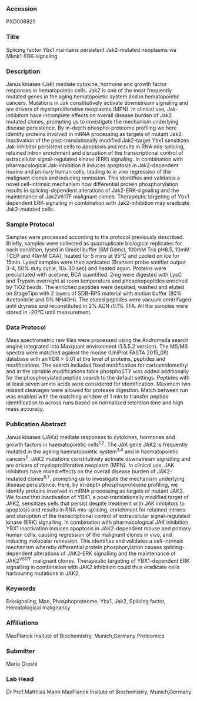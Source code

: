 ### Accession
PXD006921

### Title
Splicing factor Ybx1 maintains persistent Jak2-mutated neoplasms via Mknk1-ERK-signaling

### Description
Janus kinases (Jak) mediate cytokine, hormone and growth factor responses in hematopoietic cells. Jak2 is one of the most frequently mutated genes in the aging hematopoietic system and in hematopoietic cancers. Mutations in Jak constitutively activate downstream signaling and are drivers of myeloproliferative neoplasms (MPN). In clinical use, Jak-inhibitors have incomplete effects on overall disease burden of Jak2 mutated clones, prompting us to investigate the mechanism underlying disease persistence. By in-depth phospho-proteome profiling we here identify proteins involved in mRNA processing as targets of mutant Jak2. Inactivation of the post-translationally modified Jak2-target Ybx1 sensitizes Jak-inhibitor persistent cells to apoptosis and results in RNA mis-splicing, retained intron enrichment and disruption of the transcriptional control of extracellular signal-regulated kinase (ERK) signaling. In combination with pharmacological Jak-inhibition it induces apoptosis in Jak2-dependent murine and primary human cells, leading to in vivo regression of the malignant clones and inducing remission. This identifies and validates a novel cell-intrinsic mechanism how differential protein phosphorylation results in splicing-dependent alterations of Jak2-ERK-signaling and the maintenance of Jak2V617F malignant clones. Therapeutic targeting of Ybx1 dependent ERK-signaling in combination with Jak2-inhibition may eradicate Jak2-mutated cells.

### Sample Protocol
Samples were processed according to the protocol previously described. Briefly, samples were collected as quadruplicate biological replicates for each condition, lysed in Gmdcl buffer (6M Gdmcl, 100mM Tris pH8.5, 10mM TCEP and 40mM CAA), heated for 5 mins at 95°C and cooled on ice for 15min. Lysed samples were then sonicated (Branson probe sonifier output 3-4, 50% duty cycle, 10x 30 sec) and heated again. Proteins were precipitated with acetone, BCA quantified. 2mg were digested with LysC and Trypsin overnight at room temperature and phosphopeptides enriched by TiO2 beads. The enriched peptides were desalted, washed and eluted on StageTips with 2 layers of SDB-RPS material with elution buffer (80% Acetonitrile and 5% NH4OH). The eluted peptides were vacuum centrifuged until dryness and reconstituted in 2% ACN /0.1% TFA. All the samples were stored in -20ºC until measurement.

### Data Protocol
Mass spectrometric raw files were processed using the Andromeda search engine integrated into Maxquant environment (1.5.5.2 version). The MS/MS spectra were matched against the mouse (UniProt FASTA 2015_08) database with an FDR < 0.01 at the level of proteins, peptides and modifications. The search included fixed modification for carbamidomethyl and in the variable modifications table phosphoSTY was added additionally for the phosphorylated peptide search to the default settings. Peptides with at least seven amino acids were considered for identification. Maximum two missed cleavages were allowed for protease digestion. Match between run was enabled with the matching window of 1 min to transfer peptide identification to across runs based on normalized retention time and high mass accuracy.

### Publication Abstract
Janus kinases (JAKs) mediate responses to cytokines, hormones and growth factors in haematopoietic cells<sup>1,2</sup>. The JAK gene JAK2 is frequently mutated in the ageing haematopoietic system<sup>3,4</sup> and in haematopoietic cancers<sup>5</sup>. JAK2 mutations constitutively activate downstream signalling and are drivers of myeloproliferative neoplasm (MPN). In clinical use, JAK inhibitors have mixed effects on the overall disease burden of JAK2-mutated clones<sup>6,7</sup>, prompting us to investigate the mechanism underlying disease persistence. Here, by in-depth phosphoproteome profiling, we identify proteins involved in mRNA processing as targets of mutant JAK2. We found that inactivation of YBX1, a post-translationally modified target of JAK2, sensitizes cells that persist despite treatment with JAK inhibitors to apoptosis and results in RNA mis-splicing, enrichment for retained introns and disruption of the transcriptional control of extracellular signal-regulated kinase (ERK) signalling. In combination with pharmacological JAK inhibition, YBX1 inactivation induces apoptosis in JAK2-dependent mouse and primary human cells, causing regression of the malignant clones in vivo, and inducing molecular remission. This identifies and validates a cell-intrinsic mechanism whereby differential protein phosphorylation causes splicing-dependent alterations of JAK2-ERK signalling and the maintenance of JAK2<sup>V617F</sup> malignant clones. Therapeutic targeting of YBX1-dependent ERK signalling in combination with JAK2 inhibition could thus eradicate cells harbouring mutations in JAK2.

### Keywords
Erksignaling, Mpn, Phosphoproteome, Ybx1, Jak2, Splicing factor, Hematological malignancy

### Affiliations
MaxPlanck Insitute of Biochemistry, Munich,Germany
Proteomics

### Submitter
Mario Oroshi

### Lab Head
Dr Prof.Matthias Mann
MaxPlanck Insitute of Biochemistry, Munich,Germany


